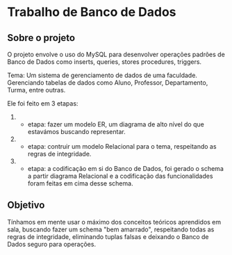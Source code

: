 # Trabalho de Banco de Dados

## Sobre o projeto

O projeto envolve o uso do MySQL para desenvolver operações padrões de Banco de Dados como inserts, queries, stores procedures, triggers.

Tema: Um sistema de gerenciamento de dados de uma faculdade. Gerenciando tabelas de dados como Aluno, Professor, Departamento, Turma, entre outras.

Ele foi feito em 3 etapas:

1. * etapa: fazer um modelo ER, um diagrama de alto nível do que estavámos buscando representar.

2. * etapa: contruir um modelo Relacional para o tema, respeitando as regras de integridade.

3. * etapa: a codificação em si do Banco de Dados, foi gerado o schema a partir diagrama Relacional e a codificação das funcionalidades foram feitas em cima desse schema.

## Objetivo

Tínhamos em mente usar o máximo dos conceitos teóricos aprendidos em sala, buscando fazer um schema "bem amarrado", respeitando todas as regras de integridade, eliminando tuplas falsas e deixando o Banco de Dados seguro para operações. 